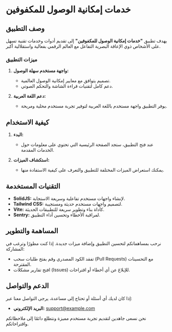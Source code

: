 # خدمات إمكانية الوصول للمكفوفين

## وصف التطبيق

يهدف تطبيق **"خدمات إمكانية الوصول للمكفوفين"** إلى تقديم أدوات وخدمات تقنية تسهل على الأشخاص ذوي الإعاقة البصرية التفاعل مع العالم الرقمي بفعالية واستقلالية أكبر.

### ميزات التطبيق

1. **واجهة مستخدم سهلة الوصول:**
   - تصميم يتوافق مع معايير إمكانية الوصول العالمية.
   - دعم كامل لتقنيات قراءة الشاشة والتحكم الصوتي.

2. **دعم اللغة العربية:**
   - يوفر التطبيق واجهة مستخدم باللغة العربية لتوفير تجربة مستخدم محلية ومريحة.

## كيفية الاستخدام

1. **البدء:**
   - عند فتح التطبيق، ستجد الصفحة الرئيسية التي تحتوي على معلومات حول الخدمات المقدمة.

2. **استكشاف الميزات:**
   - يمكنك استعراض الميزات المختلفة للتطبيق والتعرف على كيفية الاستفادة منها.

## التقنيات المستخدمة

- **SolidJS:** لإنشاء واجهات مستخدم تفاعلية وسريعة الاستجابة.
- **Tailwind CSS:** لتصميم واجهات مستخدم حديثة ومستجيبة.
- **Vite:** كأداة بناء وتطوير سريعة للتطبيقات الحديثة.
- **Sentry:** لمراقبة الأخطاء وتحسين أداء التطبيق.

## المساهمة والتطوير

نرحب بمساهماتكم لتحسين التطبيق وإضافة ميزات جديدة. إذا كنت مطورًا وترغب في المشاركة:

- تفقد الكود المصدري وقم بفتح طلبات سحب (Pull Requests) مع التحسينات المقترحة.
- افتح تقارير مشكلات (Issues) للإبلاغ عن أي أخطاء أو اقتراحات.

## الدعم والتواصل

إذا كان لديك أي أسئلة أو تحتاج إلى مساعدة، يرجى التواصل معنا عبر:

- **البريد الإلكتروني:** support@example.com

نحن نسعى جاهدين لتقديم تجربة مستخدم مميزة ونتطلع دائمًا إلى ملاحظاتكم واقتراحاتكم.